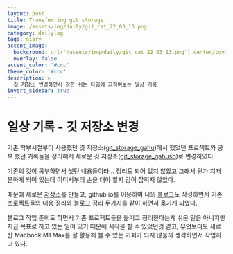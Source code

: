 ```yaml
---
layout: post
title: Transferring git storage
image: /assets/img/daily/git_cat_22_03_13.png
category: dailylog
tags: diary
accent_image: 
  background: url('/assets/img/daily/git_cat_22_03_13.png') center/cover
  overlay: false
accent_color: '#ccc'
theme_color: '#ccc'
description: >
  깃 저장소 변경하면서 잠깐 쉬는 타임에 끄적여보는 일상 기록
invert_sidebar: true
---
```


# 일상 기록 - 깃 저장소 변경

기존 학부시절부터 사용했던 깃 저장소([git_storage_gahu](https://github.com/gahu))에서 했었던 프로젝트와 공부 했던 기록들을 정리해서
새로운 깃 저장소([git_storage_gahusb](https://github.com/gahusb))로 변경하였다.

기존의 깃이 공부하면서 썻던 내용들이라... 정리도 되어 있지 않았고 그래서 뭔가 지저분하게 되어 있는데 어디서부터 손을 대야 할지 감이 잡히지 않았다.

때문에 새로운 [저장소](https://github.com/gahusb)를 만들고, github io를 이용하여 나의 [블로그](https://gahusb.github.io/)도 작성하면서
기존 프로젝트들의 내용 정리와 블로그 정리 두가지를 같이 하면서 옮기게 되었다.

블로그 작업 준비도 하면서 기존 프로젝트들을 옮기고 정리한다는게 쉬운 일은 아니지만
지금 목표로 하고 있는 일이 있기 때문에 시작을 할 수 있었던것 같고,
무엇보다도 새로 산 Macbook M1 Max를 잘 활용해 볼 수 있는 기회가 되지 않을까 생각하면서 작업하고 있다.